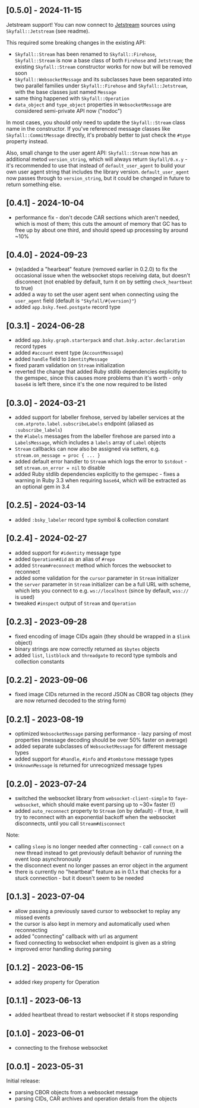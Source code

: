 ## [0.5.0] - 2024-11-15

Jetstream support! You can now connect to [Jetstream](https://github.com/bluesky-social/jetstream) sources using `Skyfall::Jetstream` (see readme).

This required some breaking changes in the existing API:

- `Skyfall::Stream` has been renamed to `Skyfall::Firehose`, `Skyfall::Stream` is now a base class of both `Firehose` and `Jetstream`; the existing `Skyfall::Stream` constructor works for now but will be removed soon
- `Skyfall::WebsocketMessage` and its subclasses have been separated into two parallel families under `Skyfall::Firehose` and `Skyfall::Jetstream`, with the base classes just named `Message`
- same thing happened with `Skyfall::Operation`
- `data_object` and `type_object` properties in `WebsocketMessage` are considered semi-private API now ("nodoc")

In most cases, you should only need to update the `Skyfall::Stream` class name in the constructor. If you've referenced message classes like `Skyfall::CommitMessage` directly, it's probably better to just check the `#type` property instead.

Also, small change to the user agent API: `Skyfall::Stream` now has an additional metod `version_string`, which will always return `Skyfall/0.x.y` - it's recommended to use that instead of `default_user_agent` to build your own user agent string that includes the library version. `default_user_agent` now passes through to `version_string`, but it could be changed in future to return something else.

## [0.4.1] - 2024-10-04

- performance fix - don't decode CAR sections which aren't needed, which is most of them; this cuts the amount of memory that GC has to free up by about one third, and should speed up processing by around ~10%

## [0.4.0] - 2024-09-23

- (re)added a "hearbeat" feature (removed earlier in 0.2.0) to fix the occasional issue when the websocket stops receiving data, but doesn't disconnect (not enabled by default, turn it on by setting `check_heartbeat` to true)
- added a way to set the user agent sent when connecting using the `user_agent` field (default is `"Skyfall/#{version}"`)
- added `app.bsky.feed.postgate` record type

## [0.3.1] - 2024-06-28

- added `app.bsky.graph.starterpack` and `chat.bsky.actor.declaration` record types
- added `#account` event type (`AccountMessage`)
- added `handle` field to `IdentityMessage`
- fixed param validation on `Stream` initialization
- reverted the change that added Ruby stdlib dependencies explicitly to the gemspec, since this causes more problems than it's worth - only `base64` is left there, since it's the one now required to be listed

## [0.3.0] - 2024-03-21

- added support for labeller firehose, served by labeller services at the `com.atproto.label.subscribeLabels` endpoint (aliased as `:subscribe_labels`)
- the `#labels` messages from the labeller firehose are parsed into a `LabelsMessage`, which includes a `labels` array of `Label` objects
- `Stream` callbacks can now also be assigned via setters, e.g. `stream.on_message = proc { ... }`
- added default error handler to `Stream` which logs the error to `$stdout` - set `stream.on_error = nil` to disable
- added Ruby stdlib dependencies explicitly to the gemspec - fixes a warning in Ruby 3.3 when requiring `base64`, which will be extracted as an optional gem in 3.4

## [0.2.5] - 2024-03-14

- added `:bsky_labeler` record type symbol & collection constant

## [0.2.4] - 2024-02-27

- added support for `#identity` message type
- added `Operation#did` as an alias of `#repo`
- added `Stream#reconnect` method which forces the websocket to reconnect
- added some validation for the `cursor` parameter in `Stream` initializer
- the `server` parameter in `Stream` initializer can be a full URL with scheme, which lets you connect to e.g. `ws://localhost` (since by default, `wss://` is used)
- tweaked `#inspect` output of `Stream` and `Operation`

## [0.2.3] - 2023-09-28

- fixed encoding of image CIDs again (they should be wrapped in a `$link` object)
- binary strings are now correctly returned as `$bytes` objects
- added `list`, `listblock` and `threadgate` to record type symbols and collection constants

## [0.2.2] - 2023-09-06

- fixed image CIDs returned in the record JSON as CBOR tag objects (they are now returned decoded to the string form)

## [0.2.1] - 2023-08-19

- optimized `WebsocketMessage` parsing performance - lazy parsing of most properties (message decoding should be over 50% faster on average)
- added separate subclasses of `WebsocketMessage` for different message types
- added support for `#handle`, `#info` and `#tombstone` message types
- `UnknownMessage` is returned for unrecognized message types

## [0.2.0] - 2023-07-24

- switched the websocket library from `websocket-client-simple` to `faye-websocket`, which should make event parsing up to ~30× faster (!)
- added `auto_reconnect` property to `Stream` (on by default) - if true, it will try to reconnect with an exponential backoff when the websocket disconnects, until you call `Stream#disconnect`

Note:

- calling `sleep` is no longer needed after connecting - call `connect` on a new thread instead to get previously default behavior of running the event loop asynchronously
- the disconnect event no longer passes an error object in the argument
- there is currently no "heartbeat" feature as in 0.1.x that checks for a stuck connection - but it doesn't seem to be needed

## [0.1.3] - 2023-07-04

- allow passing a previously saved cursor to websocket to replay any missed events
- the cursor is also kept in memory and automatically used when reconnecting
- added "connecting" callback with url as argument
- fixed connecting to websocket when endpoint is given as a string
- improved error handling during parsing

## [0.1.2] - 2023-06-15

- added rkey property for Operation

## [0.1.1] - 2023-06-13

- added heartbeat thread to restart websocket if it stops responding

## [0.1.0] - 2023-06-01

- connecting to the firehose websocket

## [0.0.1] - 2023-05-31

Initial release:

- parsing CBOR objects from a websocket message
- parsing CIDs, CAR archives and operation details from the objects
